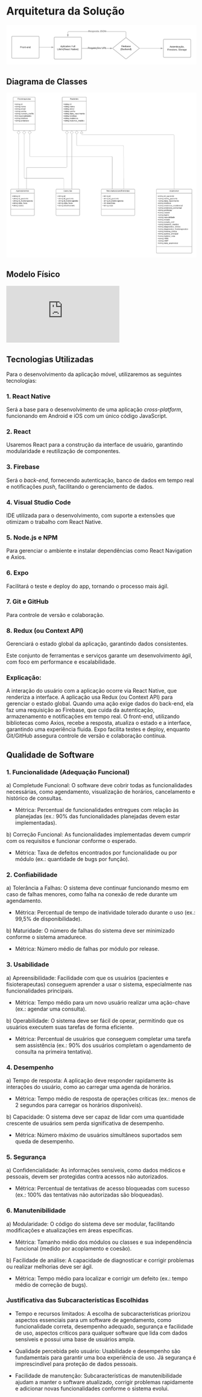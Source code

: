 # Arquitetura da Solução
![Arquitetura da Solução](img/arquitetura_da_solucao.png)

## Diagrama de Classes
![Diagrama de Classes](img/diagrama_de_classes.png)

## Modelo Físico
![banco.json](https://github.com/ICEI-PUC-Minas-PMV-ADS/psg-ads-n-tiam-2024-2-full-life/blob/main/banco.json)

## Tecnologias Utilizadas
Para o desenvolvimento da aplicação móvel, utilizaremos as seguintes tecnologias:

### 1. **React Native**
Será a base para o desenvolvimento de uma aplicação *cross-platform*, funcionando em Android e iOS com um único código JavaScript.

### 2. **React**
Usaremos React para a construção da interface de usuário, garantindo modularidade e reutilização de componentes.

### 3. **Firebase**
Será o *back-end*, fornecendo autenticação, banco de dados em tempo real e notificações *push*, facilitando o gerenciamento de dados.

### 4. **Visual Studio Code**
IDE utilizada para o desenvolvimento, com suporte a extensões que otimizam o trabalho com React Native.

### 5. **Node.js e NPM**
Para gerenciar o ambiente e instalar dependências como React Navigation e Axios.

### 6. **Expo**
Facilitará o teste e deploy do app, tornando o processo mais ágil.

### 7. **Git e GitHub**
Para controle de versão e colaboração.

### 8. **Redux (ou Context API)**
Gerenciará o estado global da aplicação, garantindo dados consistentes.

Este conjunto de ferramentas e serviços garante um desenvolvimento ágil, com foco em performance e escalabilidade.

### Explicação: 
A interação do usuário com a aplicação ocorre via React Native, que renderiza a interface. A aplicação usa Redux (ou Context API) para gerenciar o estado global. Quando uma ação exige dados do back-end, ela faz uma requisição ao Firebase, que cuida da autenticação, armazenamento e notificações em tempo real. O front-end, utilizando bibliotecas como Axios, recebe a resposta, atualiza o estado e a interface, garantindo uma experiência fluida. Expo facilita testes e deploy, enquanto Git/GitHub assegura controle de versão e colaboração contínua.

## Qualidade de Software
 ### 1. Funcionalidade (Adequação Funcional)
    
a) Completude Funcional: O software deve cobrir todas as funcionalidades necessárias, como agendamento, visualização de horários, cancelamento e histórico de consultas.
* Métrica: Percentual de funcionalidades entregues com relação às planejadas (ex.: 90% das funcionalidades planejadas devem estar implementadas).
  
b) Correção Funcional: As funcionalidades implementadas devem cumprir com os requisitos e funcionar conforme o esperado.
* Métrica: Taxa de defeitos encontrados por funcionalidade ou por módulo (ex.: quantidade de bugs por função).
  
### 2. Confiabilidade
   
a) Tolerância a Falhas: O sistema deve continuar funcionando mesmo em caso de falhas menores, como falha na conexão de rede durante um agendamento.
* Métrica: Percentual de tempo de inatividade tolerado durante o uso (ex.: 99,5% de disponibilidade).
  
b) Maturidade: O número de falhas do sistema deve ser minimizado conforme o sistema amadurece.
* Métrica: Número médio de falhas por módulo por release.
  
### 3. Usabilidade
a) Apreensibilidade: Facilidade com que os usuários (pacientes e fisioterapeutas) conseguem aprender a usar o sistema, especialmente nas funcionalidades principais.
* Métrica: Tempo médio para um novo usuário realizar uma ação-chave (ex.: agendar uma consulta).
  
b) Operabilidade: O sistema deve ser fácil de operar, permitindo que os usuários executem suas tarefas de forma eficiente.
* Métrica: Percentual de usuários que conseguem completar uma tarefa sem assistência (ex.: 90% dos usuários completam o agendamento de consulta na primeira tentativa).

### 4. Desempenho
a) Tempo de resposta: A aplicação deve responder rapidamente às interações do usuário, como ao carregar uma agenda de horários.
* Métrica: Tempo médio de resposta de operações críticas (ex.: menos de 2 segundos para carregar os horários disponíveis).
  
b) Capacidade: O sistema deve ser capaz de lidar com uma quantidade crescente de usuários sem perda significativa de desempenho.
* Métrica: Número máximo de usuários simultâneos suportados sem queda de desempenho.

### 5. Segurança
a) Confidencialidade: As informações sensíveis, como dados médicos e pessoais, devem ser protegidas contra acessos não autorizados.
* Métrica: Percentual de tentativas de acesso bloqueadas com sucesso (ex.: 100% das tentativas não autorizadas são bloqueadas).

### 6. Manutenibilidade
a) Modularidade: O código do sistema deve ser modular, facilitando modificações e atualizações em áreas específicas.
* Métrica: Tamanho médio dos módulos ou classes e sua independência funcional (medido por acoplamento e coesão).
  
b) Facilidade de análise: A capacidade de diagnosticar e corrigir problemas ou realizar melhorias deve ser ágil.
* Métrica: Tempo médio para localizar e corrigir um defeito (ex.: tempo médio de correção de bugs).

### Justificativa das Subcaracterísticas Escolhidas

- Tempo e recursos limitados: A escolha de subcaracterísticas priorizou aspectos essenciais para um software de agendamento, como funcionalidade correta, desempenho adequado, segurança e facilidade de uso, aspectos críticos para qualquer software que lida com dados sensíveis e possui uma base de usuários ampla.

- Qualidade percebida pelo usuário: Usabilidade e desempenho são fundamentais para garantir uma boa experiência de uso. Já segurança é imprescindível para proteção de dados pessoais.

- Facilidade de manutenção: Subcaracterísticas de manutenibilidade ajudam a manter o software atualizado, corrigir problemas rapidamente e adicionar novas funcionalidades conforme o sistema evolui.
